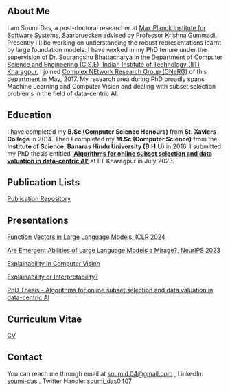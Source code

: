 ## About Me
I am Soumi Das, a post-doctoral researcher at [Max Planck Institute for Software Systems](https://www.mpi-sws.org/), Saarbruecken advised by [Professor Krishna Gummadi](https://www.mpi-sws.org/people/gummadi/). Presently I'll be working on understanding the robust representations learnt by large foundation models. I have worked in my PhD tenure under the supervision of [Dr. Sourangshu Bhattacharya](http://cse.iitkgp.ac.in/~sourangshu/index.html) in the Department of [Computer Science and Engineering (C.S.E), Indian Institute of Technology (IIT) Kharagpur.](http://cse.iitkgp.ac.in) I joined [Complex NEtwork Research Group (CNeRG)](http://www.cnergres.iitkgp.ac.in/) of this department in May, 2017. My research area during PhD broadly spans Machine Learning and Computer Vision and dealing with subset selection problems in the field of data-centric AI. 

## Education
I have completed my **B.Sc (Computer Science Honours)** from **St. Xaviers College** in 2014. Then I completed my **M.Sc (Computer Science)** from the **Institute of Science, Banaras Hindu University (B.H.U)** in 2016. I submitted my PhD thesis entitled [**'Algorithms for online subset selection and data valuation in data-centric AI'**](https://www.dropbox.com/scl/fi/x36ts2ku994seewa3e0e8/SoumiDas_17CS91P08_Thesis.pdf?rlkey=xdzkap675395j5oc7qflpii6g&st=p7lvlb5v&dl=0) at IIT Kharagpur in July 2023.

## Publication Lists

[Publication Repository](https://github.com/SoumiDas/Publications)

## Presentations

[Function Vectors in Large Language Models, ICLR 2024](https://docs.google.com/presentation/d/1NJ12T62CM1tiPFnWMD_v96-fqZOm_PeanVLsfEpOmVQ/edit?usp=sharing)

[Are Emergent Abilities of Large Language Models a Mirage?, NeurIPS 2023](https://docs.google.com/presentation/d/1Vvbo7jrn2k9TTuPpXKfHQD_3zRdf12tqaU9NLYa9zPo/edit?usp=sharing)

[Explainability in Computer Vision](https://www.dropbox.com/s/q9i4c5sqznx1vhv/Winter_school_FAccT_AI.pdf?dl=0)

[Explainability or Interpretability?](https://www.dropbox.com/s/c988oz1kzrg18p4/Expl-Interp-ReadingGroup.pdf?dl=0)

[PhD Thesis - Algorithms for online subset selection and data valuation in data-centric AI](https://docs.google.com/presentation/d/1OYNf5BO7R4n9fx2M7ie0JCSN8WtO0N_BVDf7bu4zTuc/edit?usp=sharing)

## Curriculum Vitae

[CV](https://www.dropbox.com/s/7ygq66288u0sfuj/Soumi_CV.pdf?dl=0)

## Contact

You can reach me through email at soumid.04@gmail.com , 
LinkedIn: [soumi-das](https://www.linkedin.com/in/soumi-das/) ,
Twitter Handle: [soumi_das0407](https://twitter.com/soumi_das0407)
